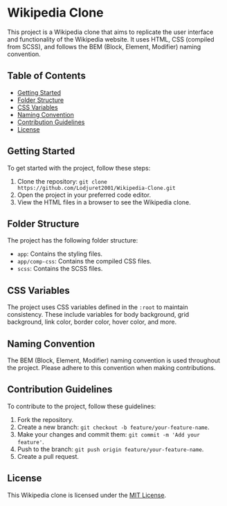 # Wikipedia Clone

This project is a Wikipedia clone that aims to replicate the user interface and functionality of the Wikipedia website. It uses HTML, CSS (compiled from SCSS), and follows the BEM (Block, Element, Modifier) naming convention.

## Table of Contents

- [Getting Started](#getting-started)
- [Folder Structure](#folder-structure)
- [CSS Variables](#css-variables)
- [Naming Convention](#naming-convention)
- [Contribution Guidelines](#contribution-guidelines)
- [License](#license)

## Getting Started

To get started with the project, follow these steps:

1. Clone the repository: `git clone https://github.com/Lodjuret2001/Wikipedia-Clone.git`
2. Open the project in your preferred code editor.
3. View the HTML files in a browser to see the Wikipedia clone.

## Folder Structure

The project has the following folder structure:

- `app`: Contains the styling files.
- `app/comp-css`: Contains the compiled CSS files.
- `scss`: Contains the SCSS files.

## CSS Variables

The project uses CSS variables defined in the `:root` to maintain consistency. These include variables for body background, grid background, link color, border color, hover color, and more.

## Naming Convention

The BEM (Block, Element, Modifier) naming convention is used throughout the project. Please adhere to this convention when making contributions.

## Contribution Guidelines

To contribute to the project, follow these guidelines:

1. Fork the repository.
2. Create a new branch: `git checkout -b feature/your-feature-name`.
3. Make your changes and commit them: `git commit -m 'Add your feature'`.
4. Push to the branch: `git push origin feature/your-feature-name`.
5. Create a pull request.

## License

This Wikipedia clone is licensed under the [MIT License](LICENSE).